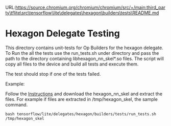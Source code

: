 URL:https://source.chromium.org/chromium/chromium/src/+/main:third_party\tflite\src\tensorflow\lite\delegates\hexagon\builders\tests\README.md
# Hexagon Delegate Testing

This directory contains unit-tests for Op Builders for the hexagon delegate.
To Run the all the tests use the run_tests.sh under directory and pass
the path to the directory containing libhexagon_nn_skel*.so files.
The script will copy all files to the device and build all tests and execute
them.

The test should stop if one of the tests failed.

Example:

Follow the [Instructions](https://www.tensorflow.org/lite/performance/hexagon_delegate)
and download the hexagon_nn_skel and extract the files.
For example if files are extracted in /tmp/hexagon_skel, the sample command.

`
bash tensorflow/lite/delegates/hexagon/builders/tests/run_tests.sh /tmp/hexagon_skel
`
